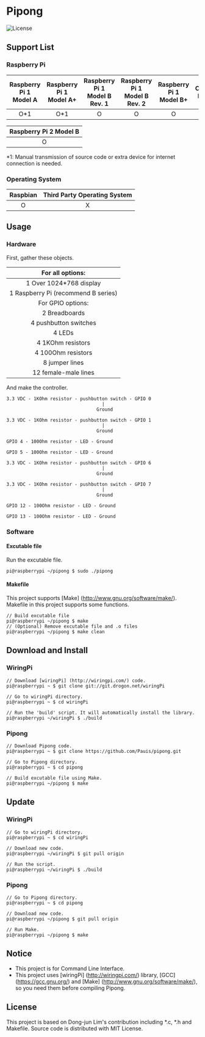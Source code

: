 # Pipong
![License](https://img.shields.io/badge/License-MIT-blue.svg)
## Support List
### Raspberry Pi
| Raspberry Pi 1 Model A | Raspberry Pi 1 Model A+ | Raspberry Pi 1 Model B Rev. 1 | Raspberry Pi 1 Model B Rev. 2 | Raspberry Pi 1 Model B+ | Compute Module |
|:-:|:-:|:-:|:-:|:-:|:-:|
| O*1 | O*1 | O | O | O | X |

| Raspberry Pi 2 Model B |
|:-:|
| O |

*1: Manual transmission of source code or extra device for internet connection is needed.

### Operating System
| Raspbian | Third Party Operating System |
|:-:|:-:|
| O | X |

## Usage
### Hardware
First, gather these objects.

| For all options: |
|:-:|
| 1 Over 1024*768 display |
| 1 Raspberry Pi (recommend B series) |
| For GPIO options: |
| 2 Breadboards |
| 4 pushbutton switches |
| 4 LEDs |
| 4 1KOhm resistors |
| 4 100Ohm resistors |
| 8 jumper lines |
| 12 female-male lines |

And make the controller.
```
3.3 VDC - 1KOhm resistor - pushbutton switch - GPIO 0
                                   |
                                 Ground
```
```
3.3 VDC - 1KOhm resistor - pushbutton switch - GPIO 1
                                   |
                                 Ground 
```
```
GPIO 4 - 100Ohm resistor - LED - Ground
```
```
GPIO 5 - 100Ohm resistor - LED - Ground
```
```
3.3 VDC - 1KOhm resistor - pushbutton switch - GPIO 6
                                   |
                                 Ground
```
```
3.3 VDC - 1KOhm resistor - pushbutton switch - GPIO 7
                                   |
                                 Ground
```
```
GPIO 12 - 100Ohm resistor - LED - Ground
```
```
GPIO 13 - 100Ohm resistor - LED - Ground
```

### Software
#### Excutable file
Run the excutable file.
```
pi@raspberrypi ~/pipong $ sudo ./pipong
```

#### Makefile
This project supports [Make] (http://www.gnu.org/software/make/). Makefile in this project supports some functions.
```
// Build excutable file
pi@raspberrypi ~/pipong $ make
// (Optional) Remove excutable file and .o files
pi@raspberrypi ~/pipong $ make clean
```

## Download and Install
### WiringPi
```
// Download [wiringPi] (http://wiringpi.com/) code.
pi@raspberrypi ~ $ git clone git://git.drogon.net/wiringPi

// Go to wiringPi directory.
pi@raspberrypi ~ $ cd wiringPi

// Run the 'build' script. It will automatically install the library.
pi@raspberrypi ~/wiringPi $ ./build
```
### Pipong
```
// Download Pipong code.
pi@raspberrypi ~ $ git clone https://github.com/Pauis/pipong.git

// Go to Pipong directory.
pi@raspberrypi ~ $ cd pipong

// Build excutable file using Make.
pi@raspberrypi ~/pipong $ make
```
## Update
### WiringPi
```
// Go to wiringPi directory.
pi@raspberrypi ~ $ cd wiringPi

// Download new code.
pi@raspberrypi ~/wiringPi $ git pull origin

// Run the script.
pi@raspberrypi ~/wiringPi $ ./build
```
### Pipong
```
// Go to Pipong directory.
pi@raspberrypi ~ $ cd pipong

// Download new code.
pi@raspberrypi ~/pipong $ git pull origin

// Run Make.
pi@raspberrypi ~/pipong $ make
```

## Notice
* This project is for Command Line Interface.
* This project uses [wiringPi] (http://wiringpi.com/) library, [GCC] (https://gcc.gnu.org/) and [Make] (http://www.gnu.org/software/make/), so you need them before compiling Pipong.

## License
This project is based on Dong-jun Lim's contribution including *.c, *.h and Makefile.
Source code is distributed with MIT License.

